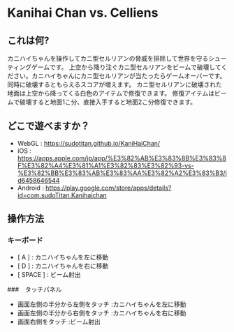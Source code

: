 # Kanihai Chan vs. Celliens

## これは何?

カニハイちゃんを操作してカニ型セルリアンの脅威を排除して世界を守るシューティングゲームです。
上空から降り注ぐカニ型セルリアンをビームで破壊してください。カニハイちゃんにカニ型セルリアンが当たったらゲームオーバーです。
同時に破壊するともらえるスコアが増えます。
カニ型セルリアンに破壊された地面は上空から降ってくる白色のアイテムで修復できます。
修復アイテムはビームで破壊すると地面1こ分、直接入手すると地面2こ分修復できます。

## どこで遊べますか？

* WebGL     : https://sudotitan.github.io/KaniHaiChan/
* iOS       : https://apps.apple.com/jp/app/%E3%82%AB%E3%83%8B%E3%83%8F%E3%82%A4%E3%81%A1%E3%82%83%E3%82%93-vs-%E3%82%BB%E3%83%AB%E3%83%AA%E3%82%A2%E3%83%B3/id6458646544
* Android   : https://play.google.com/store/apps/details?id=com.sudoTitan.Kanihaichan

## 操作方法

### キーボード

* [ A ]     : カニハイちゃんを左に移動
* [ D ]     : カニハイちゃんを右に移動
* [ SPACE ] : ビーム射出

###　タッチパネル

* 画面左側の半分から左側をタッチ      :カニハイちゃんを左に移動
* 画面左側の半分から右側をタッチ      :カニハイちゃんを右に移動
* 画面右側をタッチ                  :ビーム射出
